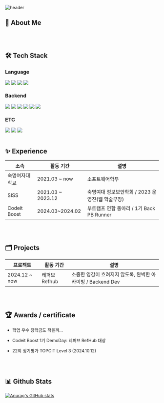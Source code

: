 <div>
  
  <!--Header-->
  ![header](https://capsule-render.vercel.app/api?type=waving&color=gradient&height=300&section=header&text=Hello!)
  
</div>

<div>
  <!--Body-->
  
  ## 👀 About Me
  <br/>
  <br/>
  
  ## 🛠️ Tech Stack
  ### Language
  <!--C-->
  <img src="https://img.shields.io/badge/c-A8B9CC?style=for-the-badge&logo=c&logoColor=white">
  <!--Java-->
  <img src="https://img.shields.io/badge/java-007396?style=for-the-badge&logo=java&logoColor=white">
  <!--Python-->
  <img src="https://img.shields.io/badge/python-3776AB?style=for-the-badge&logo=python&logoColor=white">
  <!--JavaScript-->
  <img src="https://img.shields.io/badge/javascript-F7DF1E?style=for-the-badge&logo=javascript&logoColor=black">
  <br/>

  ### Backend
  <!--Node.js-->
  <img src="https://img.shields.io/badge/node.js-339933?style=for-the-badge&logo=Node.js&logoColor=white">
  <!--express-->
  <img src="https://img.shields.io/badge/express-000000?style=for-the-badge&logo=express&logoColor=white">
  <!--TypeScript-->
  <img src="https://img.shields.io/badge/typescript-3178C6?style=for-the-badge&logo=typescript&logoColor=white">
  <!--MySQL-->
  <img src="https://img.shields.io/badge/mysql-4479A1?style=for-the-badge&logo=mysql&logoColor=white">
  <!--MongoDB-->
  <img src="https://img.shields.io/badge/mongoDB-47A248?style=for-the-badge&logo=MongoDB&logoColor=white">
  <!--AWS-->
  <img src="https://img.shields.io/badge/aws-232F3E?style=for-the-badge&logo=amazonwebservices&logoColor=white">
  <br/>

  ### ETC
  <!--Github-->
  <img src="https://img.shields.io/badge/github-181717?style=for-the-badge&logo=github&logoColor=white">
  <!--Github Action-->
  <img src="https://img.shields.io/badge/githubactions-2088FF?style=for-the-badge&logo=githubactions&logoColor=white">
  <!--Figma-->
  <img src="https://img.shields.io/badge/figma-F24E1E?style=for-the-badge&logo=figma&logoColor=white">
  <br/>
  <br/>


  ## ✨ Experience
  |소속|활동 기간|설명|
  |------|---|---|
  |숙명여자대학교|2021.03 ~ now|소프트웨어학부|
  |SISS|2021.03 ~ 2023.12|숙명여대 정보보안학회 / 2023 운영진(웹 학술부장)|
  |Codeit Boost|2024.03~2024.02|부트캠프 연합 동아리 / 1기 Back PB Runner|
  <br/>
  <br/>

  ## 🗂️ Projects
  |프로젝트|활동 기간|설명|
  |------|---|---|
  |2024.12 ~ now|레퍼브 Refhub|소중한 영감이 흐려지지 않도록, 완벽한 아카이빙 / Backend Dev|
  <br/>
  <br/>

  ## 🏆 Awards / certificate
  - 학업 우수 장학금도 적을까...
  - Codeit Boost 1기 DemoDay: 레퍼브 RefHub 대상
    
  - 22회 정기평가 TOPCIT Level 3 (2024.10.12)
  <br/>
  <br/>

  
  ## 📊 Github Stats
  [![Anurag's GitHub stats](https://github-readme-stats.vercel.app/api?username=KwakSsi38)](https://github.com/anuraghazra/github-readme-stats)
  <br/>
  
</div>
